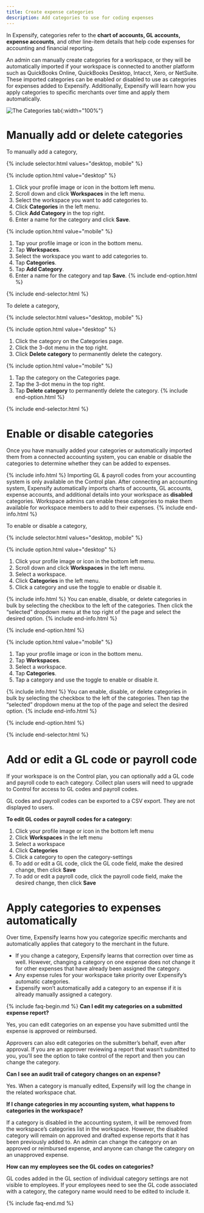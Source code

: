 ```yaml
---
title: Create expense categories
description: Add categories to use for coding expenses
---
```

<div id="new-expensify" markdown="1">

In Expensify, categories refer to the **chart of accounts, GL accounts, expense accounts**, and other line-item details that help code expenses for accounting and financial reporting.

An admin can manually create categories for a workspace, or they will be automatically imported if your workspace is connected to another platform such as QuickBooks Online, QuickBooks Desktop, Intacct, Xero, or NetSuite. These imported categories can be enabled or disabled to use as categories for expenses added to Expensify. Additionally, Expensify will learn how you apply categories to specific merchants over time and apply them automatically.

![The Categories tab]({{site.url}}/assets/images/ExpensifyHelp_R3_Categories_1.png){:width="100%"}

# Manually add or delete categories

To manually add a category,

{% include selector.html values="desktop, mobile" %}

{% include option.html value="desktop" %}
1. Click your profile image or icon in the bottom left menu.
2. Scroll down and click **Workspaces** in the left menu. 
3. Select the workspace you want to add categories to. 
4. Click **Categories** in the left menu.
5. Click **Add Category** in the top right. 
6. Enter a name for the category and click **Save**.

{% include option.html value="mobile" %}
1. Tap your profile image or icon in the bottom menu.
2. Tap **Workspaces**. 
3. Select the workspace you want to add categories to.
4. Tap **Categories**.
5. Tap **Add Category**. 
6. Enter a name for the category and tap **Save**. 
{% include end-option.html %}

{% include end-selector.html %}

To delete a category, 

{% include selector.html values="desktop, mobile" %}

{% include option.html value="desktop" %}
1. Click the category on the Categories page. 
2. Click the 3-dot menu in the top right. 
3. Click **Delete category** to permanently delete the category. 

{% include option.html value="mobile" %}
1. Tap the category on the Categories page. 
2. Tap the 3-dot menu in the top right. 
3. Tap **Delete category** to permanently delete the category.
{% include end-option.html %}

{% include end-selector.html %}

# Enable or disable categories

Once you have manually added your categories or automatically imported them from a connected accounting system, you can enable or disable the categories to determine whether they can be added to expenses. 

{% include info.html %}
Importing GL & payroll codes from your accounting system is only available on the Control plan. After connecting an accounting system, Expensify automatically imports charts of accounts, GL accounts, expense accounts, and additional details into your workspace as **disabled** categories. Workspace admins can enable these categories to make them available for workspace members to add to their expenses.
{% include end-info.html %}

To enable or disable a category, 

{% include selector.html values="desktop, mobile" %}

{% include option.html value="desktop" %}
1. Click your profile image or icon in the bottom left menu.
2. Scroll down and click **Workspaces** in the left menu. 
3. Select a workspace. 
4. Click **Categories** in the left menu.
5. Click a category and use the toggle to enable or disable it.

{% include info.html %}
You can enable, disable, or delete categories in bulk by selecting the checkbox to the left of the categories. Then click the “selected” dropdown menu at the top right of the page and select the desired option. 
{% include end-info.html %}

{% include end-option.html %}

{% include option.html value="mobile" %}
1. Tap your profile image or icon in the bottom menu.
2. Tap **Workspaces**. 
3. Select a workspace. 
4. Tap **Categories**.
5. Tap a category and use the toggle to enable or disable it. 

{% include info.html %}
You can enable, disable, or delete categories in bulk by selecting the checkbox to the left of the categories. Then tap the “selected” dropdown menu at the top of the page and select the desired option.
{% include end-info.html %}

{% include end-option.html %}

{% include end-selector.html %} 

# Add or edit a GL code or payroll code

If your workspace is on the Control plan, you can optionally add a GL code and payroll code to each category. Collect plan users will need to upgrade to Control for access to GL codes and payroll codes.

GL codes and payroll codes can be exported to a CSV export. They are not displayed to users.

**To edit GL codes or payroll codes for a category:**

1. Click your profile image or icon in the bottom left menu
2. Click **Workspaces** in the left menu
3. Select a workspace
4. Click **Categories**
5. Click a category to open the category-settings
6. To add or edit a GL code, click the GL code field, make the desired change, then click **Save**
7. To add or edit a payroll code, click the payroll code field, make the desired change, then click **Save**



# Apply categories to expenses automatically

Over time, Expensify learns how you categorize specific merchants and automatically applies that category to the merchant in the future. 
- If you change a category, Expensify learns that correction over time as well. However, changing a category on one expense does not change it for other expenses that have already been assigned the category.
- Any expense rules for your workspace take priority over Expensify’s automatic categories. 
- Expensify won’t automatically add a category to an expense if it is already manually assigned a category. 

{% include faq-begin.md %}
**Can I edit my categories on a submitted expense report?**

Yes, you can edit categories on an expense you have submitted until the expense is approved or reimbursed. 

Approvers can also edit categories on the submitter’s behalf, even after approval. If you are an approver reviewing a report that wasn’t submitted to you, you’ll see the option to take control of the report and then you can change the category. 

**Can I see an audit trail of category changes on an expense?** 

Yes. When a category is manually edited, Expensify will log the change in the related workspace chat. 

**If I change categories in my accounting system, what happens to categories in the workspace?**

If a category is disabled in the accounting system, it will be removed from the workspace’s categories list in the workspace. However, the disabled category will remain on approved and drafted expense reports that it has been previously added to. An admin can change the category on an approved or reimbursed expense, and anyone can change the category on an unapproved expense.

**How can my employees see the GL codes on categories?**

GL codes added in the GL section of individual category settings are not visible to employees. If your employees need to see the GL code associated with a category, the category name would need to be edited to include it.

{% include faq-end.md %}

</div>
